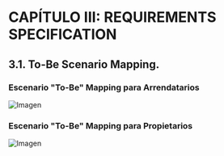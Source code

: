 # **CAPÍTULO III: REQUIREMENTS  SPECIFICATION**

## **3.1. To-Be Scenario Mapping.**

### Escenario "To-Be" Mapping para Arrendatarios
![Imagen](https://drive.google.com/uc?id=1-U7wh-pe_DlGdOhySa_nixqmy-GKvv5a)

### Escenario "To-Be" Mapping para Propietarios
![Imagen](https://drive.google.com/uc?id=1s6y9xAfbEC69gfs4Az7hz63-KjBXUC3s)
